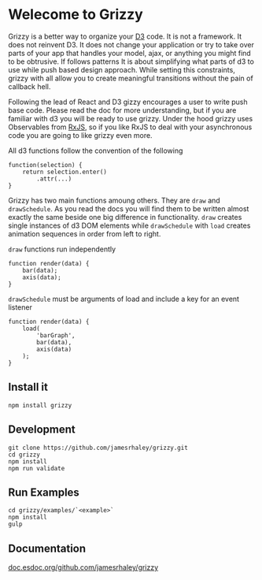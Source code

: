 # Welecome to Grizzy

Grizzy is a better way to organize your [D3](https://d3js.org) code.  It is not a framework.  It does not reinvent D3.  It does not change your application or try to take over parts of your app that handles your model, ajax, or anything you might find to be obtrusive. If follows patterns It is about simplifying what parts of d3 to use while push based design approach.  While setting this constraints, grizzy with all allow you to create meaningful transitions without the pain of callback hell.

Following the lead of React and D3 gizzy encourages a user to write push base code. Please read the doc for more understanding, but if you are familiar with d3 you will be ready to use grizzy. Under the hood grizzy uses Observables from [RxJS](https://github.com/Reactive-Extensions/RxJS), so if you like RxJS to deal with your asynchronous code you are going to like grizzy even more.

All d3 functions follow the convention of the following

```
function(selection) {
    return selection.enter()
        .attr(...)
}
```

Grizzy has two main functions amoung others. They are `draw` and `drawSchedule`. As you read the docs you will find them to be written almost exactly the same beside one big difference in functionality.  `draw` creates single instances of d3 DOM elements while `drawSchedule` with `load` creates animation sequences in order from left to right.

`draw` functions run independently
```
function render(data) {
    bar(data);
    axis(data);
}
```
`drawSchedule` must be arguments of load and include a key for an event listener
```
function render(data) {
    load(
        'barGraph',
        bar(data),
        axis(data)
    );
}
```



## Install it
```
npm install grizzy
```

## Development

```
git clone https://github.com/jamesrhaley/grizzy.git
cd grizzy
npm install
npm run validate
```

## Run Examples
```
cd grizzy/examples/`<example>`
npm install
gulp
```
## Documentation
[doc.esdoc.org/github.com/jamesrhaley/grizzy](https://doc.esdoc.org/github.com/jamesrhaley/grizzy)